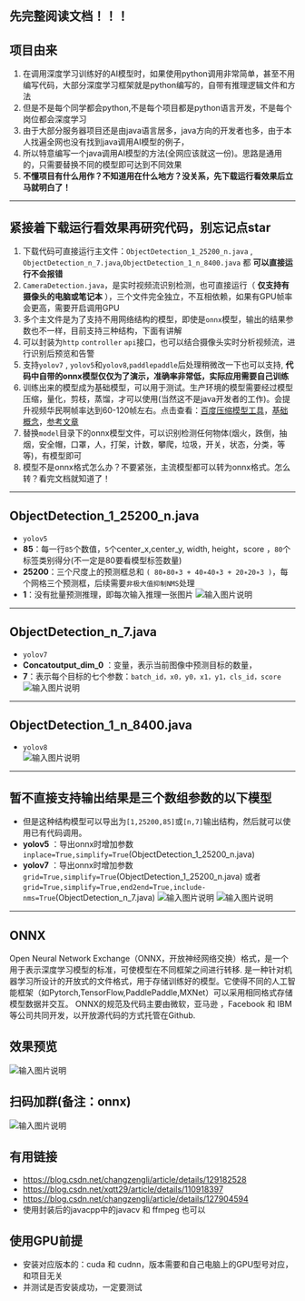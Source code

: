 ## 先完整阅读文档！！！
## 项目由来
1.  在调用深度学习训练好的AI模型时，如果使用python调用非常简单，甚至不用编写代码，大部分深度学习框架就是python编写的，自带有推理逻辑文件和方法
2.  但是不是每个同学都会python,不是每个项目都是python语言开发，不是每个岗位都会深度学习
3.  由于大部分服务器项目还是由java语言居多，java方向的开发者也多，由于本人找遍全网也没有找到java调用AI模型的例子，
4.  所以特意编写一个java调用AI模型的方法(全网应该就这一份)。思路是通用的，只需要替换不同的模型即可达到不同效果
5.   **不懂项目有什么用作？不知道用在什么地方？没关系，先下载运行看效果后立马就明白了！** 

---

## 紧接着下载运行看效果再研究代码，别忘记点star
1.  下载代码可直接运行主文件：`ObjectDetection_1_25200_n.java` , `ObjectDetection_n_7.java`,`ObjectDetection_1_n_8400.java` 都 **可以直接运行不会报错** 
2.  `CameraDetection.java`，是实时视频流识别检测，也可直接运行（ **仅支持有摄像头的电脑或笔记本** ），三个文件完全独立，不互相依赖，如果有GPU帧率会更高，需要开启调用GPU
3.  多个主文件是为了支持不用网络结构的模型，即使是`onnx`模型，输出的结果参数也不一样，目前支持三种结构，下面有讲解
4.  可以封装为`http` `controller` `api`接口，也可以结合摄像头实时分析视频流，进行识别后预览和告警
5.  支持`yolov7` , `yolov5`和`yolov8`,`paddlepaddle`后处理稍微改一下也可以支持, **代码中自带的onnx模型仅仅为了演示，准确率非常低，实际应用需要自己训练** 
6.  训练出来的模型成为基础模型，可以用于测试。生产环境的模型需要经过模型压缩，量化，剪枝，蒸馏，才可以使用(当然这不是java开发者的工作)。会提升视频华民啊帧率达到60-120帧左右。点击查看：[百度压缩模型工具](https://www.paddlepaddle.org.cn/tutorials/projectdetail/3949129)，[基础概念](https://zhuanlan.zhihu.com/p/138059904)，[参考文章](https://zhuanlan.zhihu.com/p/430910227)
6.  替换`model`目录下的onnx模型文件，可以识别检测任何物体(烟火，跌倒，抽烟，安全帽，口罩，人，打架，计数，攀爬，垃圾，开关，状态，分类，等等)，有模型即可
7.  模型不是onnx格式怎么办？不要紧张，主流模型都可以转为onnx格式。怎么转？看完文档就知道了！
---

## ObjectDetection_1_25200_n.java
 - `yolov5`
 - **85**：每一行`85`个数值，`5`个center_x,center_y, width, height，score ，`80`个标签类别得分(不一定是80要看模型标签数量)
 - **25200**：三个尺度上的预测框总和 `( 80∗80∗3 + 40∗40∗3 + 20∗20∗3 )`，每个网格三个预测框，后续需要`非极大值抑制NMS`处理
 - **1**：没有批量预测推理，即每次输入推理一张图片
![输入图片说明](https://foruda.gitee.com/images/1690944300550600655/cdf2a2cb_1451768.png "屏幕截图")

---

## ObjectDetection_n_7.java
 - `yolov7`
 - **Concatoutput_dim_0** ：变量，表示当前图像中预测目标的数量，
 - **7**：表示每个目标的七个参数：`batch_id，x0，y0，x1，y1，cls_id，score`
![输入图片说明](https://foruda.gitee.com/images/1690944320288742664/eb1cb2d9_1451768.png "屏幕截图")

---

## ObjectDetection_1_n_8400.java
 - `yolov8`                                                                
![输入图片说明](https://foruda.gitee.com/images/1692002728787198481/9b1b9a16_1451768.png "20230814164509.png")

---
## 暂不直接支持输出结果是三个数组参数的以下模型
- 但是这种结构模型可以导出为`[1,25200,85]`或`[n,7]`输出结构，然后就可以使用已有代码调用。
-  **yolov5** ：导出onnx时增加参数  `inplace=True,simplify=True`(ObjectDetection_1_25200_n.java)
-  **yolov7** ：导出onnx时增加参数  `grid=True,simplify=True`(ObjectDetection_1_25200_n.java) 或者 `grid=True,simplify=True,end2end=True,include-nms=True`(ObjectDetection_n_7.java)
![输入图片说明](https://foruda.gitee.com/images/1691765789379434579/3c314f1c_1451768.png "屏幕截图")
![输入图片说明](https://foruda.gitee.com/images/1691766358544706096/1136ee49_1451768.png "屏幕截图")

---

## ONNX
Open Neural Network Exchange（ONNX，开放神经网络交换）格式，是一个用于表示深度学习模型的标准，可使模型在不同框架之间进行转移.
是一种针对机器学习所设计的开放式的文件格式，用于存储训练好的模型。它使得不同的人工智能框架（如Pytorch,TensorFlow,PaddlePaddle,MXNet）可以采用相同格式存储模型数据并交互。 ONNX的规范及代码主要由微软，亚马逊 ，Facebook 和 IBM 等公司共同开发，以开放源代码的方式托管在Github.

## 效果预览
![输入图片说明](https://foruda.gitee.com/images/1691564940451414777/1d31975d_1451768.png)

## 扫码加群(备注：onnx)
![输入图片说明](https://foruda.gitee.com/images/1692754307929495620/47ecf8e4_1451768.jpeg "微信图片_20230823093055.jpg")

## 有用链接
- https://blog.csdn.net/changzengli/article/details/129182528
- https://blog.csdn.net/xqtt29/article/details/110918397
- https://blog.csdn.net/changzengli/article/details/127904594
- 使用封装后的javacpp中的javacv 和 ffmpeg 也可以

## 使用GPU前提
- 安装对应版本的：cuda 和 cudnn，版本需要和自己电脑上的GPU型号对应，和项目无关
- 并测试是否安装成功，一定要测试

